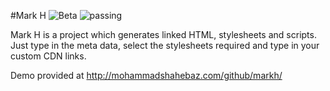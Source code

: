 #Mark H ![Beta](https://img.shields.io/jenkins/t/https/jenkins.qa.ubuntu.com/precise-desktop-amd64_default.svg) ![passing](https://img.shields.io/teamcity/codebetter/bt428.svg)

 
Mark H is a project which generates linked HTML, stylesheets and scripts. Just type in the meta data, select the stylesheets required and type in your custom CDN links.
 
 
Demo provided at http://mohammadshahebaz.com/github/markh/
